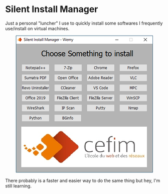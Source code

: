 # Silent Install Manager  
Just a personal "luncher" I use to quickly install some softwares I frequently use/install on virtual machines.

<p align="center">
  <img src="sim_int.png">
</p>
  
There probably is a faster and easier way to do the same thing but hey, I'm still learning.  
